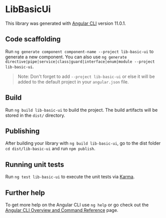 # LibBasicUi

This library was generated with [Angular CLI](https://github.com/angular/angular-cli) version 11.0.1.

## Code scaffolding

Run `ng generate component component-name --project lib-basic-ui` to generate a new component. You can also use `ng generate directive|pipe|service|class|guard|interface|enum|module --project lib-basic-ui`.
> Note: Don't forget to add `--project lib-basic-ui` or else it will be added to the default project in your `angular.json` file. 

## Build

Run `ng build lib-basic-ui` to build the project. The build artifacts will be stored in the `dist/` directory.

## Publishing

After building your library with `ng build lib-basic-ui`, go to the dist folder `cd dist/lib-basic-ui` and run `npm publish`.

## Running unit tests

Run `ng test lib-basic-ui` to execute the unit tests via [Karma](https://karma-runner.github.io).

## Further help

To get more help on the Angular CLI use `ng help` or go check out the [Angular CLI Overview and Command Reference](https://angular.io/cli) page.
